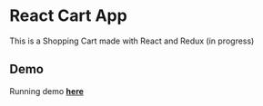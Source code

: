 # React Cart App

This is a Shopping Cart made with React and Redux (in progress)

## Demo
Running demo **[here](https://mscebba-react-cart.herokuapp.com/)**
